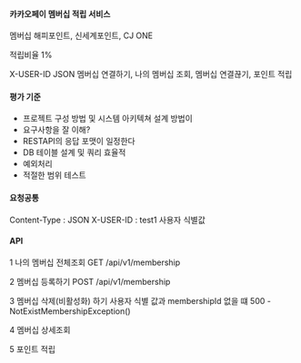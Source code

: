 #### 카카오페이 멤버십 적립 서비스

멤버십
해피포인트, 신세계포인트, CJ ONE

적립비율 
1%

X-USER-ID
JSON
멤버십 연결하기, 나의 멤버십 조회, 멤버십 연결끊기, 포인트 적립


#### 평가 기준
- 프로젝트 구성 방법 및 시스템 아키텍쳐 설계 방법이
- 요구사항을 잘 이해?
- RESTAPI의 응답 포맷이 일정한다
- DB 테이블 설계 및 쿼리 효율적
- 예외처리
- 적절한 범위 테스트

#### 요청공통
Content-Type : JSON
X-USER-ID : test1 사용자 식별값


#### API
1 나의 멤버십 전체조회
GET /api/v1/membership

2 멤버십 등록하기
POST /api/v1/membership

3 멤버십 삭제(비활성화) 하기
사용자 식별 값과 membershipId 없을 떄 
500 - NotExistMembershipException()

4 멤버십 상세조회

5 포인트 적립